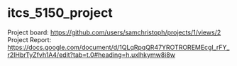 # itcs_5150_project
Project board: https://github.com/users/samchristoph/projects/1/views/2
Project Report: https://docs.google.com/document/d/1QLqRpqQR47YROTROREMEcgl_rFY_r2IHbrTyZfvh1A4/edit?tab=t.0#heading=h.uxlhkymw8i8w
